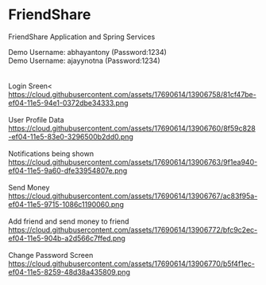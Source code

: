 # FriendShare
FriendShare Application and Spring Services

Demo Username: abhayantony (Password:1234)<br/>
Demo Username: ajayynotna (Password:1234)<br/>
<br/>
<br/>
Login Sreen<<br/>
https://cloud.githubusercontent.com/assets/17690614/13906758/81cf47be-ef04-11e5-94e1-0372dbe34333.png
<br/>
<br/>
User Profile Data<br/>
https://cloud.githubusercontent.com/assets/17690614/13906760/8f59c828-ef04-11e5-83e0-3296500b2dd0.png
<br/>
<br/>
Notifications being shown<br/>
https://cloud.githubusercontent.com/assets/17690614/13906763/9f1ea940-ef04-11e5-9a60-dfe33954807e.png
<br/>
<br/>
Send Money<br/>
https://cloud.githubusercontent.com/assets/17690614/13906767/ac83f95a-ef04-11e5-9715-1086c1190060.png
<br/>
<br/>
Add friend and send money to friend<br/>
https://cloud.githubusercontent.com/assets/17690614/13906772/bfc9c2ec-ef04-11e5-904b-a2d566c7ffed.png
<br/>
<br/>
Change Password Screen<br/>
https://cloud.githubusercontent.com/assets/17690614/13906770/b5f4f1ec-ef04-11e5-8259-48d38a435809.png
